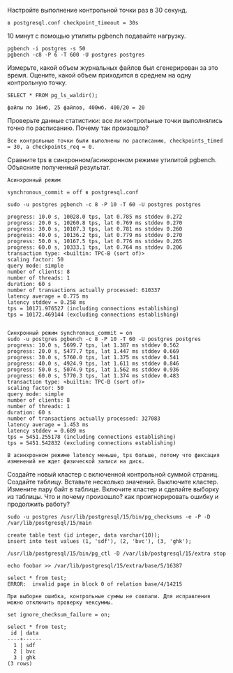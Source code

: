 Настройте выполнение контрольной точки раз в 30 секунд.
```
в postgresql.conf checkpoint_timeout = 30s
```

10 минут c помощью утилиты pgbench подавайте нагрузку.

```
pgbench -i postgres -s 50
pgbench -c8 -P 6 -T 600 -U postgres postgres
```

Измерьте, какой объем журнальных файлов был сгенерирован за это время. Оцените, какой объем приходится в среднем на одну контрольную точку.

```
SELECT * FROM pg_ls_waldir();
```
```
файлы по 16мб, 25 файлов, 400мб. 400/20 = 20
```

Проверьте данные статистики: все ли контрольные точки выполнялись точно по расписанию. Почему так произошло?
```
Все контрольные точки были выполнены по расписанию, checkpoints_timed = 30, а checkpoints_req = 0.
```

Сравните tps в синхронном/асинхронном режиме утилитой pgbench. Объясните полученный результат.

```
Асинхронный режим

synchronous_commit = off в postgresql.conf

sudo -u postgres pgbench -c 8 -P 10 -T 60 -U postgres postgres

progress: 10.0 s, 10028.0 tps, lat 0.785 ms stddev 0.272
progress: 20.0 s, 10260.8 tps, lat 0.769 ms stddev 0.270
progress: 30.0 s, 10107.3 tps, lat 0.781 ms stddev 0.260
progress: 40.0 s, 10136.2 tps, lat 0.779 ms stddev 0.270
progress: 50.0 s, 10167.5 tps, lat 0.776 ms stddev 0.265
progress: 60.0 s, 10333.1 tps, lat 0.764 ms stddev 0.206
transaction type: <builtin: TPC-B (sort of)>
scaling factor: 50
query mode: simple
number of clients: 8
number of threads: 1
duration: 60 s
number of transactions actually processed: 610337
latency average = 0.775 ms
latency stddev = 0.258 ms
tps = 10171.976527 (including connections establishing)
tps = 10172.469144 (excluding connections establishing)


Синхронный режим synchronous_commit = on
sudo -u postgres pgbench -c 8 -P 10 -T 60 -U postgres postgres
progress: 10.0 s, 5699.7 tps, lat 1.387 ms stddev 0.562
progress: 20.0 s, 5477.7 tps, lat 1.447 ms stddev 0.669
progress: 30.0 s, 5760.0 tps, lat 1.375 ms stddev 0.541
progress: 40.0 s, 4924.9 tps, lat 1.611 ms stddev 0.846
progress: 50.0 s, 5074.9 tps, lat 1.562 ms stddev 0.936
progress: 60.0 s, 5770.3 tps, lat 1.374 ms stddev 0.483
transaction type: <builtin: TPC-B (sort of)>
scaling factor: 50
query mode: simple
number of clients: 8
number of threads: 1
duration: 60 s
number of transactions actually processed: 327083
latency average = 1.453 ms
latency stddev = 0.689 ms
tps = 5451.255178 (including connections establishing)
tps = 5451.542832 (excluding connections establishing)
```
```
В асинхронном режиме latency меньше, tps больше, потому что фиксация изменений не ждет физической записи на диск.
```

Создайте новый кластер с включенной контрольной суммой страниц. Создайте таблицу. 
Вставьте несколько значений. Выключите кластер. Измените пару байт в таблице. Включите кластер и 
сделайте выборку из таблицы. Что и почему произошло? как проигнорировать ошибку и продолжить работу?

```
sudo -u postgres /usr/lib/postgresql/15/bin/pg_checksums -e -P -D /var/lib/postgresql/15/main

create table test (id integer, data varchar(10));
insert into test values (1, 'sdf'), (2, 'bvc'), (3, 'ghk');

/usr/lib/postgresql/15/bin/pg_ctl -D /var/lib/postgresql/15/extra stop

echo foobar >> /var/lib/postgresql/15/extra/base/5/16387

select * from test;
ERROR:  invalid page in block 0 of relation base/4/14215
```
```
При выборке ошибка, контрольные суммы не совпали. Для исправления можно отключить проверку чексуммы.

set ignore_checksum_failure = on;

select * from test;
 id | data 
----+------
  1 | sdf
  2 | bvc
  3 | ghk
(3 rows)
```






